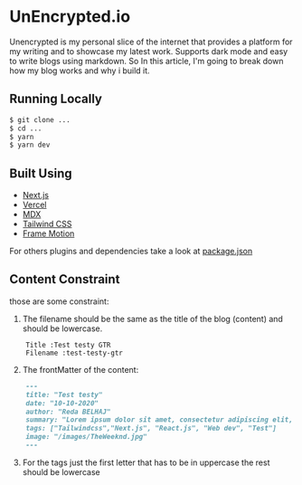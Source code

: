 # UnEncrypted.io

Unencrypted is my personal slice of the internet that provides a platform for my writing and to showcase my latest work. Supports dark mode and easy to write blogs using markdown. So In this article, I'm going to break down how my blog works and why i build it.

## Running Locally

```bash
$ git clone ...
$ cd ...
$ yarn
$ yarn dev
```

## Built Using

- [Next.js](https://nextjs.org/)
- [Vercel](https://vercel.com)
- [MDX](https://github.com/mdx-js/mdx)
- [Tailwind CSS](https://tailwindcss.com/)
- [Frame Motion](https://www.framer.com/motion/)

For others plugins and dependencies take a look at [package.json](https://github.com/Reda-BELHAJ/UnEncrypted.io/blob/main/package.json) 

## Content Constraint

those are some constraint:

1. The filename should be the same as the title of the blog (content) and should be lowercase.
```
    Title :Test testy GTR
    Filename :test-testy-gtr
```

2. The frontMatter of the content:
```md
    ---
    title: "Test testy"
    date: "10-10-2020"
    author: "Reda BELHAJ"
    summary: "Lorem ipsum dolor sit amet, consectetur adipiscing elit, sed do eiusmod tempor incididunt ut labore et dolore magna aliqua. Cursus mattis molestie a iaculis at erat pellentesque adipiscing."
    tags: ["Tailwindcss","Next.js", "React.js", "Web dev", "Test"]
    image: "/images/TheWeeknd.jpg"
    ---
```

3. For the tags just the first letter that has to be in uppercase the rest should be lowercase
